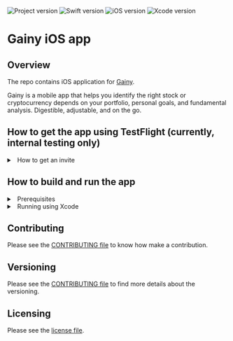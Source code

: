 ![Project version](https://img.shields.io/badge/version-0.1.2-brightgreen)
![Swift version](https://img.shields.io/static/v1?label=Swift&message=5.3&color=orange&logo=swift)
![iOS version](https://img.shields.io/static/v1?label=iOS&message=13.0&color=yellow&logo=apple)
![Xcode version](https://img.shields.io/static/v1?label=Xcode&message=12.4&color=blue&logo=xcode)

# Gainy iOS app

## Overview

The repo contains iOS application for [Gainy](https://www.gainy.app).

Gainy is a mobile app that helps you identify the right stock or cryptocurrency depends on your portfolio, personal goals, and fundamental analysis.
Digestible, adjustable, and on the go.

## How to get the app using TestFlight (currently, internal testing only)

<details>
<summary>&nbsp;&nbsp;How to get an invite</summary>
<p>

- Ask @dersim-davaod to invite you into AppStore Connect account (if you're not invited yet). You should provide a email associate with the Apple ID you're going to use;
- Wait for the invitation link into the TestFlight and then accept the invitation;
- Review https://testflight.apple.com to learn more about how to test the app (in case of any questions, direct them to @dersim-davaod)

</p>
</details>

## How to build and run the app

<details>
<summary>&nbsp;&nbsp;Prerequisites</summary>
<p>

- Install Xcode 12.4+ and Command Line tools;
- (optionally) Install [brew](https://brew.sh) package manager. It is required to run SwiftLint and SwiftFormat;
- (optionally) Install [SwiftLint](https://github.com/realm/SwiftLint) and [SwiftFormat](https://github.com/nicklockwood/SwiftFormat):
```bash
brew install swiftlint
brew install swiftformat 
```
- (optionally) iPhone device with iOS13.0+ installed (You can build and run the app using iOS simulator);

</p>
</details>

<details>
<summary>&nbsp;&nbsp;Running using Xcode</summary>
<p>

- Clone the project and navigate into the root dir;
- Provide API keys:
  - Provide API key required to get the data from the remote endpoint:
    - Create a file `Config.xcconfig` (if is not created yet) and put it at `Gainy/Gainy/Resources` path.
    - To make requests to remote GraphQL endpoint, it is required to provide an API key. Navigate to `GRAPHIQL` at https://gainy-dev.herokuapp.com/console/api-explorer. In the `Request Headers` section find the `x-hasura-admin-secret-key`, reveal its value and copy the value, you will need it for the next step.
    - Add the line `GRAPH_QL_API_KEY = API_KEY` into the `Config.xcconfig` file, replacing `API_KEY` with the admin's secret you obtained at the previous step.
  - (optionally) Provide API key required to send in-app AppsFlyer events:
    - Create a file `Config.xcconfig` (if is not created yet) and put it at `Gainy/Gainy/Resources` path.
    - AppsFlyer uses the dev key to uniquely identify your account. The dev key is required because it enables the SDK to securely send and retrieve data that belongs to your account. To get the dev key, log into the AppFlyer dashboard, then go to `Configuration` > `App Settings`. Copy the dev key, you will need it for the next step.
    - Add the line `APPS_FLYER_DEV_KEY = DEV_KEY` into the `Config.xcconfig` file, replacing `DEV_KEY` with the dev key you have.
- Open Xcode workspace at `Gainy.xcworkspace`;
- Choose `Gainy` scheme and select iOS simulator to run the app on;
- (optionally) Select device to run the app on (you might need a development certificate, let @dersim-davaod know if you need it);
- Build and run the app;

</p>
</details>

## Contributing

Please see the [CONTRIBUTING file](CONTRIBUTING.md) to know how make a contribution.

## Versioning

Please see the [CONTRIBUTING file](CONTRIBUTING.md#versioning) to find more details about the versioning.

## Licensing

Please see the [license file](LICENSE.md).
